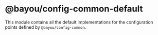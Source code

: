 @bayou/config-common-default
============================

This module contains all the default implementations for the configuration
points defined by `@bayou/config-common`.
